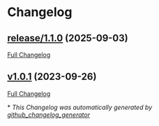 # Changelog

## [release/1.1.0](https://github.com/NASA-PDS/lasso-reports/tree/release/1.1.0) (2025-09-03)

[Full Changelog](https://github.com/NASA-PDS/lasso-reports/compare/v1.0.1...release/1.1.0)

## [v1.0.1](https://github.com/NASA-PDS/lasso-reports/tree/v1.0.1) (2023-09-26)

[Full Changelog](https://github.com/NASA-PDS/lasso-reports/compare/02a88e56aa7b4382d8c624b2005ab1f7d582bf86...v1.0.1)



\* *This Changelog was automatically generated by [github_changelog_generator](https://github.com/github-changelog-generator/github-changelog-generator)*
